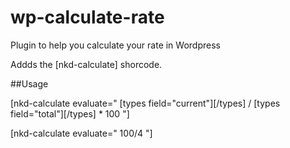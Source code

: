 # wp-calculate-rate
Plugin to help you calculate your rate in Wordpress

Addds the [nkd-calculate] shorcode.

##Usage

[nkd-calculate evaluate=" [types field="current"][/types] / [types field="total"][/types] * 100 "]

[nkd-calculate evaluate=" 100/4 "]
